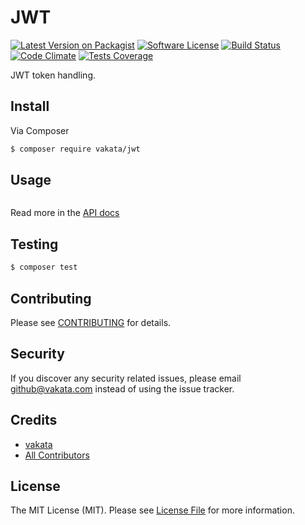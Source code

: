 # JWT

[![Latest Version on Packagist][ico-version]][link-packagist]
[![Software License][ico-license]](LICENSE.md)
[![Build Status][ico-travis]][link-travis]
[![Code Climate][ico-cc]][link-cc]
[![Tests Coverage][ico-cc-coverage]][link-cc]

JWT token handling.

## Install

Via Composer

``` bash
$ composer require vakata/jwt
```

## Usage

``` php

```

Read more in the [API docs](docs/README.md)

## Testing

``` bash
$ composer test
```


## Contributing

Please see [CONTRIBUTING](CONTRIBUTING.md) for details.

## Security

If you discover any security related issues, please email github@vakata.com instead of using the issue tracker.

## Credits

- [vakata][link-author]
- [All Contributors][link-contributors]

## License

The MIT License (MIT). Please see [License File](LICENSE.md) for more information. 

[ico-version]: https://img.shields.io/packagist/v/vakata/jwt.svg?style=flat-square
[ico-license]: https://img.shields.io/badge/license-MIT-brightgreen.svg?style=flat-square
[ico-travis]: https://img.shields.io/travis/vakata/jwt/master.svg?style=flat-square
[ico-scrutinizer]: https://img.shields.io/scrutinizer/coverage/g/vakata/jwt.svg?style=flat-square
[ico-code-quality]: https://img.shields.io/scrutinizer/g/vakata/jwt.svg?style=flat-square
[ico-downloads]: https://img.shields.io/packagist/dt/vakata/jwt.svg?style=flat-square
[ico-cc]: https://img.shields.io/codeclimate/github/vakata/jwt.svg?style=flat-square
[ico-cc-coverage]: https://img.shields.io/codeclimate/coverage/github/vakata/jwt.svg?style=flat-square

[link-packagist]: https://packagist.org/packages/vakata/jwt
[link-travis]: https://travis-ci.org/vakata/jwt
[link-scrutinizer]: https://scrutinizer-ci.com/g/vakata/jwt/code-structure
[link-code-quality]: https://scrutinizer-ci.com/g/vakata/jwt
[link-downloads]: https://packagist.org/packages/vakata/jwt
[link-author]: https://github.com/vakata
[link-contributors]: ../../contributors
[link-cc]: https://codeclimate.com/github/vakata/jwt

